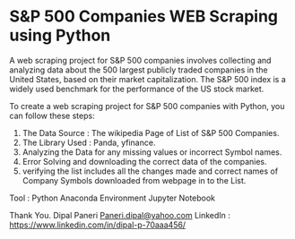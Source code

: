 # S&P 500 Companies WEB Scraping using Python

A web scraping project for S&P 500 companies involves collecting and analyzing data about the 500 largest publicly traded companies in the United States, based on their market capitalization. The S&P 500 index is a widely used benchmark for the performance of the US stock market.

To create a web scraping project for S&P 500 companies with Python, you can follow these steps:

1. The Data Source : The wikipedia Page of List of S&P 500 Companies.
2. The Library Used : Panda, yfinance.
3. Analyzing the Data for any missing values or incorrect Symbol names.
4. Error Solving and downloading the correct data of the companies.
5. verifying the list includes all the changes made and correct names of Company Symbols downloaded from webpage in to the List.

Tool : Python Anaconda Environment Jupyter Notebook

Thank You.
Dipal Paneri
Paneri.dipal@yahoo.com
LinkedIn : https://www.linkedin.com/in/dipal-p-70aaa456/
